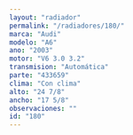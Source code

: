 ```yaml
---
layout: "radiador"
permalink: "/radiadores/180/"
marca: "Audi"
modelo: "A6"
ano: "2003"
motor: "V6 3.0 3.2"
transmision: "Automática"
parte: "433659"
clima: "Con clima"
alto: "24 7/8"
ancho: "17 5/8"
observaciones: ""
id: "180"
---
```


